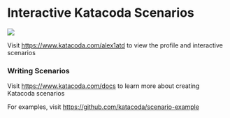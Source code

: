 # Interactive Katacoda Scenarios

[![](http://shields.katacoda.com/katacoda/alex1atd/count.svg)](https://www.katacoda.com/alex1atd "Get your profile on Katacoda.com")

Visit https://www.katacoda.com/alex1atd to view the profile and interactive scenarios

### Writing Scenarios
Visit https://www.katacoda.com/docs to learn more about creating Katacoda scenarios

For examples, visit https://github.com/katacoda/scenario-example
